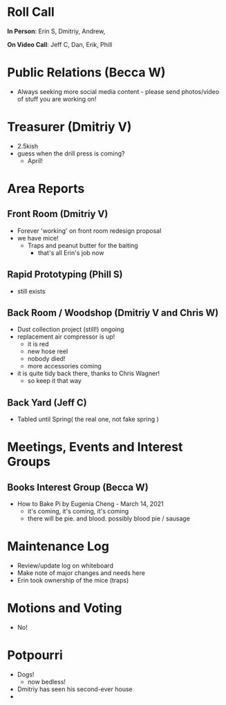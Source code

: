 # Roll Call
**In Person**:  Erin S, Dmitriy, Andrew,

**On Video Call**: Jeff C, Dan, Erik, Phill



# Public Relations (Becca W)
- Always seeking more social media content - please send photos/video of stuff you are working on!

# Treasurer (Dmitriy V)
- 2.5kish
- guess when the drill press is coming?
  - April!
# Area Reports
## Front Room (Dmitriy V)
- Forever 'working' on front room redesign proposal
- we have mice!
  - Traps and peanut butter for the baiting
    - that's all Erin's job now
## Rapid Prototyping (Phill S)
- still exists
## Back Room / Woodshop (Dmitriy V and Chris W)
- Dust collection project (still!) ongoing
- replacement air compressor is up!
  - it is red
  - new hose reel
  - nobody died!
  - more accessories coming
- it is quite tidy back there, thanks to Chris Wagner!
  - so keep it that way
## Back Yard (Jeff C)
- Tabled until Spring( the real one, not fake spring )
# Meetings, Events and Interest Groups
## Books Interest Group (Becca W)
- How to Bake Pi by Eugenia Cheng - March 14, 2021
  - it's coming, it's coming, it's coming
  - there will be pie. and blood. possibly blood pie / sausage
# Maintenance Log
- Review/update log on whiteboard
- Make note of major changes and needs here
- Erin took ownership of the mice (traps)

# Motions and Voting
- No!

# Potpourri
- Dogs!
  - now bedless!
- Dmitriy has seen his second-ever house
- 
